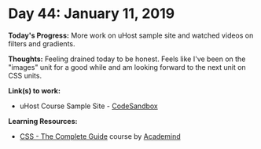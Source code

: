 # Day 44: January 11, 2019

**Today's Progress:** More work on uHost sample site and watched videos on filters and gradients.

**Thoughts:** Feeling drained today to be honest. Feels like I've been on the "images" unit for a good while and am looking forward to the next unit on CSS units.

**Link(s) to work:**
* uHost Course Sample Site - [CodeSandbox](https://codesandbox.io/embed/881n9xljn8?view=preview)

**Learning Resources:**
* [CSS - The Complete Guide](https://www.udemy.com/css-the-complete-guide-incl-flexbox-grid-sass/) course by [Academind](https://www.academind.com/)
